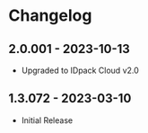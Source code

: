 # Changelog

## 2.0.001 - 2023-10-13
* Upgraded to IDpack Cloud v2.0

## 1.3.072 - 2023-03-10
* Initial Release
